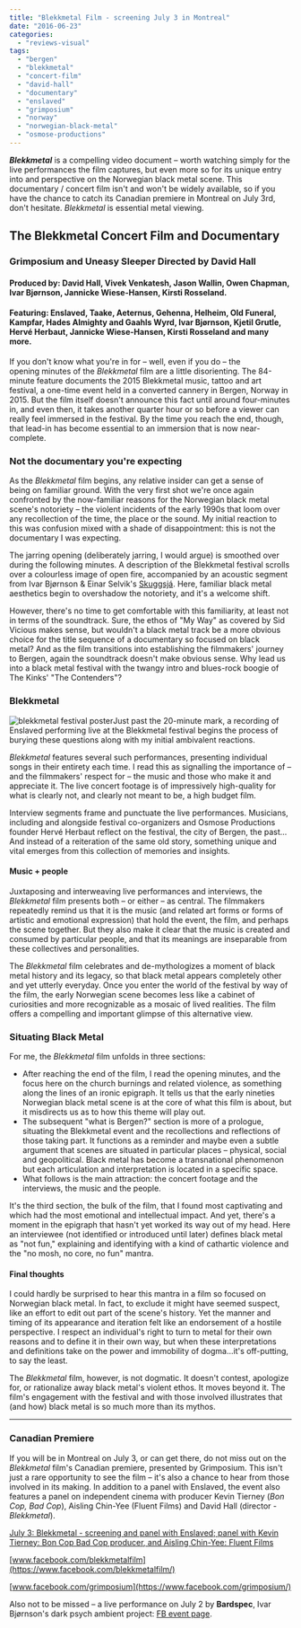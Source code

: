 ```yaml
---
title: "Blekkmetal Film - screening July 3 in Montreal"
date: "2016-06-23"
categories: 
  - "reviews-visual"
tags: 
  - "bergen"
  - "blekkmetal"
  - "concert-film"
  - "david-hall"
  - "documentary"
  - "enslaved"
  - "grimposium"
  - "norway"
  - "norwegian-black-metal"
  - "osmose-productions"
---
```


**_Blekkmetal_** is a compelling video document – worth watching simply for the live performances the film captures, but even more so for its unique entry into and perspective on the Norwegian black metal scene. This documentary / concert film isn't and won't be widely available, so if you have the chance to catch its Canadian premiere in Montreal on July 3rd, don't hesitate. _Blekkmetal_ is essential metal viewing.

## The Blekkmetal Concert Film and Documentary

### Grimposium and Uneasy Sleeper Directed by David Hall

#### Produced by: David Hall, Vivek Venkatesh, Jason Wallin, Owen Chapman, Ivar Bjørnson, Jannicke Wiese-Hansen, Kirsti Rosseland.

#### Featuring: Enslaved, Taake, Aeternus, Gehenna, Helheim, Old Funeral, Kampfar, Hades Almighty and Gaahls Wyrd, Ivar Bjørnson, Kjetil Grutle, Hervé Herbaut, Jannicke Wiese-Hansen, Kirsti Rosseland and many more.

If you don't know what you're in for – well, even if you do – the opening minutes of the _Blekkmetal_ film are a little disorienting. The 84-minute feature documents the 2015 Blekkmetal music, tattoo and art festival, a one-time event held in a converted cannery in Bergen, Norway in 2015. But the film itself doesn't announce this fact until around four-minutes in, and even then, it takes another quarter hour or so before a viewer can really feel immersed in the festival. By the time you reach the end, though, that lead-in has become essential to an immersion that is now near-complete.

### Not the documentary you're expecting

As the _Blekkmetal_ film begins, any relative insider can get a sense of being on familiar ground. With the very first shot we're once again confronted by the now-familiar reasons for the Norwegian black metal scene's notoriety – the violent incidents of the early 1990s that loom over any recollection of the time, the place or the sound. My initial reaction to this was confusion mixed with a shade of disappointment: this is not the documentary I was expecting.

The jarring opening (deliberately jarring, I would argue) is smoothed over during the following minutes. A description of the Blekkmetal festival scrolls over a colourless image of open fire, accompanied by an acoustic segment from Ivar Bjørnson & Einar Selvik's [Skuggsjá](http://www.skuggsja.no/). Here, familiar black metal aesthetics begin to overshadow the notoriety, and it's a welcome shift.

However, there's no time to get comfortable with this familiarity, at least not in terms of the soundtrack. Sure, the ethos of "My Way" as covered by Sid Vicious makes sense, but wouldn't a black metal track be a more obvious choice for the title sequence of a documentary so focused on black metal? And as the film transitions into establishing the filmmakers' journey to Bergen, again the soundtrack doesn't make obvious sense. Why lead us into a black metal festival with the twangy intro and blues-rock boogie of The Kinks' "The Contenders"?

### Blekkmetal

![blekkmetal festival poster](https://hellbound.ca/wp-content/uploads/2016/06/blekkmetal-festival-212x300.jpg)Just past the 20-minute mark, a recording of Enslaved performing live at the Blekkmetal festival begins the process of burying these questions along with my initial ambivalent reactions.

_Blekkmetal_ features several such performances, presenting individual songs in their entirety each time. I read this as signalling the importance of – and the filmmakers' respect for – the music and those who make it and appreciate it. The live concert footage is of impressively high-quality for what is clearly not, and clearly not meant to be, a high budget film.

Interview segments frame and punctuate the live performances. Musicians, including and alongside festival co-organizers and Osmose Productions founder Hervé Herbaut reflect on the festival, the city of Bergen, the past... And instead of a reiteration of the same old story, something unique and vital emerges from this collection of memories and insights.

#### Music + people

Juxtaposing and interweaving live performances and interviews, the _Blekkmetal_ film presents both – or either – as central. The filmmakers repeatedly remind us that it is the music (and related art forms or forms of artistic and emotional expression) that hold the event, the film, and perhaps the scene together. But they also make it clear that the music is created and consumed by particular people, and that its meanings are inseparable from these collectives and personalities.

The _Blekkmetal_ film celebrates and de-mythologizes a moment of black metal history and its legacy, so that black metal appears completely other and yet utterly everyday. Once you enter the world of the festival by way of the film, the early Norwegian scene becomes less like a cabinet of curiosities and more recognizable as a mosaic of lived realities. The film offers a compelling and important glimpse of this alternative view.

### Situating Black Metal

For me, the _Blekkmetal_ film unfolds in three sections:

- After reaching the end of the film, I read the opening minutes, and the focus here on the church burnings and related violence, as something along the lines of an ironic epigraph. It tells us that the early nineties Norwegian black metal scene is at the core of what this film is about, but it misdirects us as to how this theme will play out.
- The subsequent "what is Bergen?" section is more of a prologue, situating the Blekkmetal event and the recollections and reflections of those taking part. It functions as a reminder and maybe even a subtle argument that scenes are situated in particular places – physical, social and geopolitical. Black metal has become a transnational phenomenon but each articulation and interpretation is located in a specific space.
- What follows is the main attraction: the concert footage and the interviews, the music and the people.

It's the third section, the bulk of the film, that I found most captivating and which had the most emotional and intellectual impact. And yet, there's a moment in the epigraph that hasn't yet worked its way out of my head. Here an interviewee (not identified or introduced until later) defines black metal as "not fun," explaining and identifying with a kind of cathartic violence and the "no mosh, no core, no fun" mantra.

#### Final thoughts

I could hardly be surprised to hear this mantra in a film so focused on Norwegian black metal. In fact, to exclude it might have seemed suspect, like an effort to edit out part of the scene's history. Yet the manner and timing of its appearance and iteration felt like an endorsement of a hostile perspective. I respect an individual's right to turn to metal for their own reasons and to define it in their own way, but when these interpretations and definitions take on the power and immobility of dogma...it's off-putting, to say the least.

The _Blekkmetal_ film, however, is not dogmatic. It doesn't contest, apologize for, or rationalize away black metal's violent ethos. It moves beyond it. The film's engagement with the festival and with those involved illustrates that (and how) black metal is so much more than its mythos.

* * *

### Canadian Premiere

If you will be in Montreal on July 3, or can get there, do not miss out on the _Blekkmetal_ film's Canadian premiere, presented by Grimposium. This isn't just a rare opportunity to see the film – it's also a chance to hear from those involved in its making. In addition to a panel with Enslaved, the event also features a panel on independent cinema with producer Kevin Tierney (_Bon Cop, Bad Cop_), Aisling Chin-Yee (Fluent Films) and David Hall (director - _Blekkmetal_).

[July 3: Blekkmetal - screening and panel with Enslaved; panel with Kevin Tierney: Bon Cop Bad Cop producer, and Aisling Chin-Yee: Fluent Films](https://www.facebook.com/events/713308462144060/permalink/732357826905790/)

[www.facebook.com/blekkmetalfilm](https://www.facebook.com/blekkmetalfilm/)

[www.facebook.com/grimposium](https://www.facebook.com/grimposium/)

Also not to be missed – a live performance on July 2 by **Bardspec**, Ivar Bjørnson's dark psych ambient project: [FB event page](https://www.facebook.com/events/1127102514022130/?active_tab=highlights).
